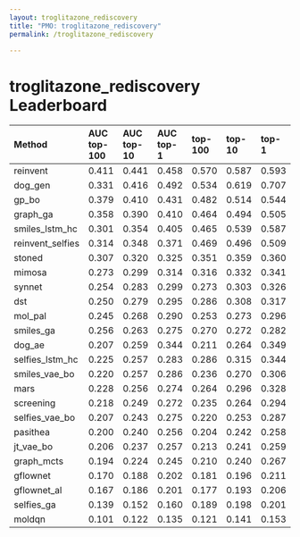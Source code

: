 ```yaml
---
layout: troglitazone_rediscovery
title: "PMO: troglitazone_rediscovery"
permalink: /troglitazone_rediscovery

---
```


# troglitazone_rediscovery Leaderboard




| Method | AUC top-100 | AUC top-10 | AUC top-1 | top-100 | top-10 | top-1 |
| :--- | :------------- | :--- | :--- | :--- | :--- | :--- |
| reinvent | 0.411 | 0.441 | 0.458 | 0.570 | 0.587 | 0.593 |
| dog_gen | 0.331 | 0.416 | 0.492 | 0.534 | 0.619 | 0.707 |
| gp_bo | 0.379 | 0.410 | 0.431 | 0.482 | 0.514 | 0.544 |
| graph_ga | 0.358 | 0.390 | 0.410 | 0.464 | 0.494 | 0.505 |
| smiles_lstm_hc | 0.301 | 0.354 | 0.405 | 0.465 | 0.539 | 0.587 |
| reinvent_selfies | 0.314 | 0.348 | 0.371 | 0.469 | 0.496 | 0.509 |
| stoned | 0.307 | 0.320 | 0.325 | 0.351 | 0.359 | 0.360 |
| mimosa | 0.273 | 0.299 | 0.314 | 0.316 | 0.332 | 0.341 |
| synnet | 0.254 | 0.283 | 0.299 | 0.273 | 0.303 | 0.326 |
| dst | 0.250 | 0.279 | 0.295 | 0.286 | 0.308 | 0.317 |
| mol_pal | 0.245 | 0.268 | 0.290 | 0.253 | 0.273 | 0.296 |
| smiles_ga | 0.256 | 0.263 | 0.275 | 0.270 | 0.272 | 0.282 |
| dog_ae | 0.207 | 0.259 | 0.344 | 0.211 | 0.264 | 0.349 |
| selfies_lstm_hc | 0.225 | 0.257 | 0.283 | 0.286 | 0.315 | 0.344 |
| smiles_vae_bo | 0.220 | 0.257 | 0.286 | 0.236 | 0.270 | 0.306 |
| mars | 0.228 | 0.256 | 0.274 | 0.264 | 0.296 | 0.328 |
| screening | 0.218 | 0.249 | 0.272 | 0.235 | 0.264 | 0.294 |
| selfies_vae_bo | 0.207 | 0.243 | 0.275 | 0.220 | 0.253 | 0.287 |
| pasithea | 0.200 | 0.240 | 0.256 | 0.204 | 0.242 | 0.258 |
| jt_vae_bo | 0.206 | 0.237 | 0.257 | 0.213 | 0.241 | 0.259 |
| graph_mcts | 0.194 | 0.224 | 0.245 | 0.210 | 0.240 | 0.267 |
| gflownet | 0.170 | 0.188 | 0.202 | 0.181 | 0.196 | 0.211 |
| gflownet_al | 0.167 | 0.186 | 0.201 | 0.177 | 0.193 | 0.206 |
| selfies_ga | 0.139 | 0.152 | 0.160 | 0.189 | 0.198 | 0.201 |
| moldqn | 0.101 | 0.122 | 0.135 | 0.121 | 0.141 | 0.153 |


